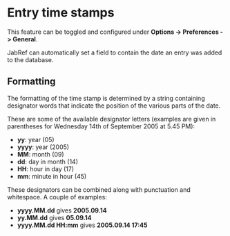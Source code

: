 Entry time stamps
=================

This feature can be toggled and configured under **Options -&gt; Preferences -&gt; General**.

JabRef can automatically set a field to contain the date an entry was added to the database.

Formatting
----------

The formatting of the time stamp is determined by a string containing designator words that indicate the position of the various parts of the date.

These are some of the available designator letters (examples are given in parentheses for Wednesday 14th of September 2005 at 5.45 PM):

-   **yy**: year (05)
-   **yyyy**: year (2005)
-   **MM**: month (09)
-   **dd**: day in month (14)
-   **HH**: hour in day (17)
-   **mm**: minute in hour (45)

These designators can be combined along with punctuation and whitespace. A couple of examples:

-   **yyyy.MM.dd** gives **2005.09.14**
-   **yy.MM.dd** gives **05.09.14**
-   **yyyy.MM.dd HH:mm** gives **2005.09.14 17:45**

